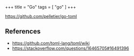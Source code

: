 +++
title = "Go"
tags = [ "go" ]
+++

<https://github.com/pelletier/go-toml>

## References

- <https://github.com/toml-lang/toml/wiki>
- <https://stackoverflow.com/questions/16465705#16491396>
